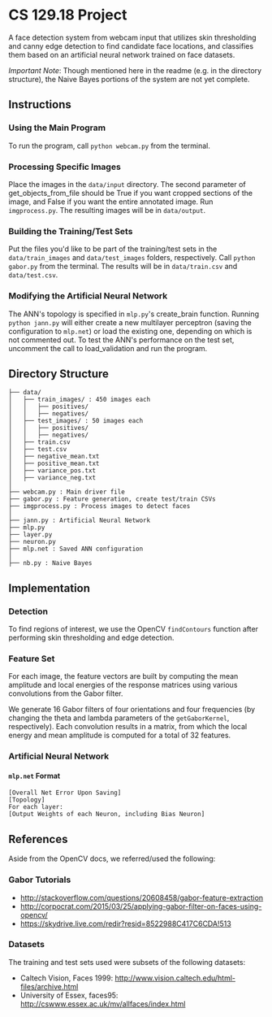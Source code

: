 # CS 129.18 Project
A face detection system from webcam input that utilizes skin thresholding and canny edge detection to find candidate face locations, and classifies them based on an artificial neural network trained on face datasets.

*Important Note*: Though mentioned here in the readme (e.g. in the directory structure), the Naive Bayes portions of the system are not yet complete.

## Instructions ##
### Using the Main Program ###
To run the program, call `python webcam.py` from the terminal.

### Processing Specific Images ###
Place the images in the `data/input` directory. The second parameter of get_objects_from_file should be True if you want cropped sections of the image, and False if you want the entire annotated image. Run `imgprocess.py`. The resulting images will be in `data/output`.

### Building the Training/Test Sets ###
Put the files you'd like to be part of the training/test sets in the `data/train_images` and `data/test_images` folders, respectively. Call `python gabor.py` from the terminal. The results will be in `data/train.csv` and `data/test.csv`.

### Modifying the Artificial Neural Network ###
The ANN's topology is specified in `mlp.py`'s create_brain function. Running `python jann.py` will either create a new multilayer perceptron (saving the configuration to `mlp.net`) or load the existing one, depending on which is not commented out. To test the ANN's performance on the test set, uncomment the call to load_validation and run the program.

## Directory Structure ##
```
├── data/
│   ├── train_images/ : 450 images each
│   │   ├── positives/
│   │   ├── negatives/
│   ├── test_images/ : 50 images each
│   │   ├── positives/
│   │   ├── negatives/
│   ├── train.csv
│   ├── test.csv
│   ├── negative_mean.txt
│   ├── positive_mean.txt
│   ├── variance_pos.txt
│   ├── variance_neg.txt
│
├── webcam.py : Main driver file
├── gabor.py : Feature generation, create test/train CSVs
├── imgprocess.py : Process images to detect faces
│
├── jann.py : Artificial Neural Network
├── mlp.py
├── layer.py
├── neuron.py
├── mlp.net : Saved ANN configuration
│
├── nb.py : Naive Bayes
```

## Implementation ##
### Detection ###
To find regions of interest, we use the OpenCV `findContours` function after performing skin thresholding and edge detection.

### Feature Set ###
For each image, the feature vectors are built by computing the mean amplitude and local energies of the response matrices using various convolutions from the Gabor filter.

We generate 16 Gabor filters of four orientations and four frequencies (by changing the theta and lambda parameters of the `getGaborKernel`, respectively). Each convolution results in a matrix, from which the local energy and mean amplitude is computed for a total of 32 features. 

### Artificial Neural Network ###
#### `mlp.net` Format ####

```
[Overall Net Error Upon Saving]
[Topology]
For each layer: 
[Output Weights of each Neuron, including Bias Neuron]
```

## References ##
Aside from the OpenCV docs, we referred/used the following:

### Gabor Tutorials ###
- http://stackoverflow.com/questions/20608458/gabor-feature-extraction
- http://corpocrat.com/2015/03/25/applying-gabor-filter-on-faces-using-opencv/
- https://skydrive.live.com/redir?resid=8522988C417C6CDA!513

### Datasets ###
The training and test sets used were subsets of the following datasets:
- Caltech Vision, Faces 1999: http://www.vision.caltech.edu/html-files/archive.html
- University of Essex, faces95: http://cswww.essex.ac.uk/mv/allfaces/index.html